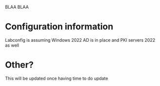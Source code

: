 BLAA BLAA

# Configuration information

Labconfig is assuming Windows 2022 AD is in place and PKI servers 2022 as well

# Other?

This will be updated once having time to do update